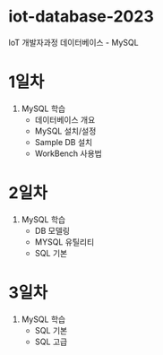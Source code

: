 # iot-database-2023
IoT 개발자과정 데이터베이스 - MySQL

# 1일차
1. MySQL 학습
    - 데이터베이스 개요
    - MySQL 설치/설정
    - Sample DB 설치
    - WorkBench 사용법

# 2일차
1. MySQL 학습
    - DB 모델링
    - MYSQL 유틸리티
    - SQL 기본

# 3일차
1. MySQL 학습
    - SQL 기본
    - SQL 고급